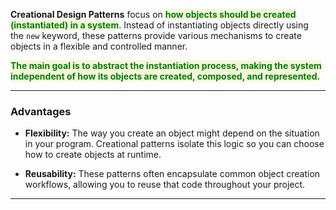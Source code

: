 
**Creational Design Patterns** focus on <span style="color:green;font-weight:bold;background:beige;">how objects should be created (instantiated) in a system</span>. Instead of instantiating objects directly using the `new` keyword, these patterns provide various mechanisms to create objects in a flexible and controlled manner. 

<span style="color:green;font-weight:bold;background:beige;">The main goal is to abstract the instantiation process, making the system independent of how its objects are created, composed, and represented.</span>

---
### Advantages

- **Flexibility:** The way you create an object might depend on the situation in your program. Creational patterns isolate this logic so you can choose how to create objects at runtime.

- **Reusability:** These patterns often encapsulate common object creation workflows, allowing you to reuse that code throughout your project.

---


